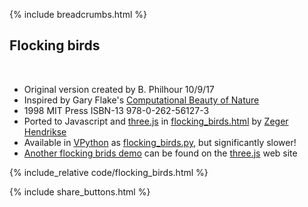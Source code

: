 {% include breadcrumbs.html %}

## Flocking birds
<div class="header_line"><br/></div>

- Original version created by B. Philhour 10/9/17 
- Inspired by Gary Flake's [Computational Beauty of Nature](https://www.amazon.com/Computational-Beauty-Nature-Explorations-Adaptation/dp/0262561271)
- 1998 MIT Press ISBN-13 978-0-262-56127-3
- Ported to Javascript and [three.js](https://threejs.org/) in [flocking_birds.html](https://github.com/zhendrikse/science/blob/main/nature/code/flocking_birds.html) by [Zeger Hendrikse](https://www.hendrikse.name/)
- Available in [VPython](https://vpython.org/) as [flocking_birds.py](https://github.com/zhendrikse/science/blob/main/nature/code/flocking_birds.py), but significantly slower!
- [Another flocking brids demo](https://threejs.org/examples/webgl_gpgpu_birds.html) can be found on the [three.js](https://threejs.org/) web site

{% include_relative code/flocking_birds.html %}

<p style="clear: both;"></p>

{% include share_buttons.html %}